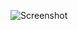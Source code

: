 ![Screenshot](https://raw.githubusercontent.com/Cryakl/Ultimate-RAT-Collection/refs/heads/main/ZombieRat/ZombieRat%201.2/Screenshot.png)

